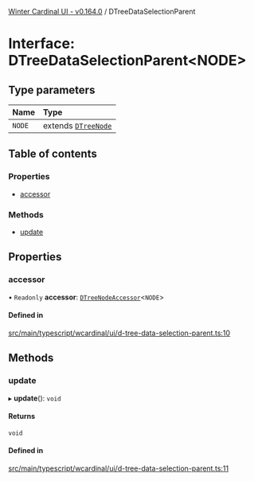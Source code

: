 [Winter Cardinal UI - v0.164.0](../index.md) / DTreeDataSelectionParent

# Interface: DTreeDataSelectionParent<NODE\>

## Type parameters

| Name | Type |
| :------ | :------ |
| `NODE` | extends [`DTreeNode`](DTreeNode.md) |

## Table of contents

### Properties

- [accessor](DTreeDataSelectionParent.md#accessor)

### Methods

- [update](DTreeDataSelectionParent.md#update)

## Properties

### accessor

• `Readonly` **accessor**: [`DTreeNodeAccessor`](DTreeNodeAccessor.md)<`NODE`\>

#### Defined in

[src/main/typescript/wcardinal/ui/d-tree-data-selection-parent.ts:10](https://github.com/winter-cardinal/winter-cardinal-ui/blob/v0.164.0/src/main/typescript/wcardinal/ui/d-tree-data-selection-parent.ts#L10)

## Methods

### update

▸ **update**(): `void`

#### Returns

`void`

#### Defined in

[src/main/typescript/wcardinal/ui/d-tree-data-selection-parent.ts:11](https://github.com/winter-cardinal/winter-cardinal-ui/blob/v0.164.0/src/main/typescript/wcardinal/ui/d-tree-data-selection-parent.ts#L11)
